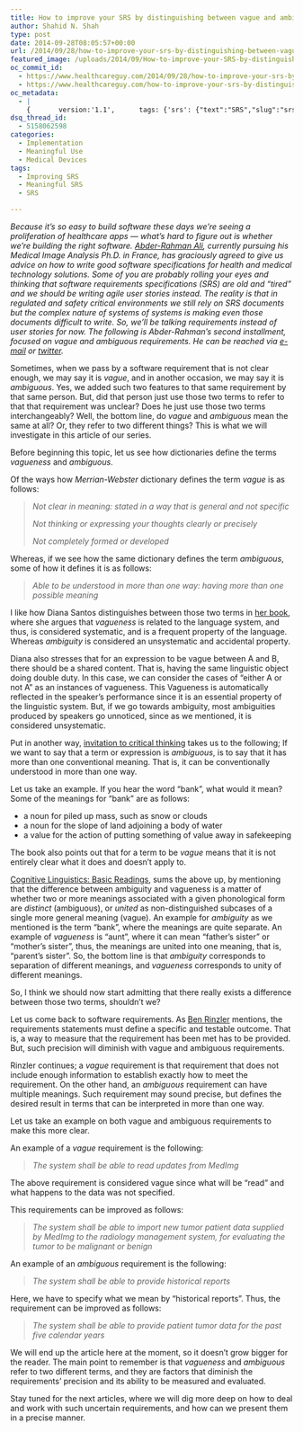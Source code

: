 ```yaml
---
title: How to improve your SRS by distinguishing between vague and ambiguous requirements in health IT and medical device systems
author: Shahid N. Shah
type: post
date: 2014-09-28T08:05:57+00:00
url: /2014/09/28/how-to-improve-your-srs-by-distinguishing-between-vague-and-ambiguous-requirements-in-health-it-and-medical-device-systems/
featured_image: /uploads/2014/09/How-to-improve-your-SRS-by-distinguishing-between-vague-and-ambiguous-requirements-in-health-IT-and-medical-device-systems.jpg
oc_commit_id:
  - https://www.healthcareguy.com/2014/09/28/how-to-improve-your-srs-by-distinguishing-between-vague-and-ambiguous-requirements-in-health-it-and-medical-device-systems/1478770877
  - https://www.healthcareguy.com/how-to-improve-your-srs-by-distinguishing-between-vague-and-ambiguous-requirements-in-health-it-and-medical-device-systems/1420535157
oc_metadata:
  - |
    {		version:'1.1',		tags: {'srs': {"text":"SRS","slug":"srs","source":null,"bucketName":"current","bucketPlacement":"auto","_className":"Tag"}, 'improving-srs': {"text":"Improving SRS","slug":"improving-srs","source":null,"bucketName":"current","bucketPlacement":"auto","_className":"Tag"}, 'meaningful-srs': {"text":"Meaningful SRS","slug":"meaningful-srs","source":null,"bucketName":"current","bucketPlacement":"auto","_className":"Tag"}}	}
dsq_thread_id:
  - 5158062598
categories:
  - Implementation
  - Meaningful Use
  - Medical Devices
tags:
  - Improving SRS
  - Meaningful SRS
  - SRS

---
```

_Because it&#8217;s so easy to build software these days we&#8217;re seeing a proliferation of healthcare apps — what&#8217;s hard to figure out is whether we&#8217;re building the right software. [Abder-Rahman Ali][1], currently pursuing his Medical Image Analysis Ph.D. in France, has graciously agreed to give us advice on how to write good software specifications for health and medical technology solutions. Some of you are probably rolling your eyes and thinking that software requirements specifications (SRS) are old and &#8220;tired&#8221; and we should be writing agile user stories instead. The reality is that in regulated and safety critical environments we still rely on SRS documents but the complex nature of systems of systems is making even those documents difficult to write. So, we&#8217;ll be talking requirements instead of user stories for now. The following is Abder-Rahman&#8217;s second installment, focused on vague and ambiguous requirements. He can be reached via [e-mail][2] or [twitter][3]._ 

Sometimes, when we pass by a software requirement that is not clear enough, we may say it is _vague_, and in another occasion, we may say it is _ambiguous_. Yes, we added such two features to that same requirement by that same person. But, did that person just use those two terms to refer to that that requirement was unclear? Does he just use those two terms interchangeably? Well, the bottom line, do _vague_ and _ambiguous_ mean the same at all? Or, they refer to two different things? This is what we will investigate in this article of our series.

Before beginning this topic, let us see how dictionaries define the terms _vagueness_ and _ambiguous_.

Of the ways how _Merrian-Webster_ dictionary defines the term _vague_ is as follows:

> _Not clear in meaning: stated in a way that is general and not specific_
> 
> _Not thinking or expressing your thoughts clearly or precisely_
> 
> _Not completely formed or developed_

Whereas, if we see how the same dictionary defines the term _ambiguous_, some of how it defines it is as follows:

> _Able to be understood in more than one way: having more than one possible meaning_

I like how Diana Santos distinguishes between those two terms in [her book][4], where she argues that _vagueness_ is related to the language system, and thus, is considered systematic, and is a frequent property of the language. Whereas _ambiguity_ is considered an unsystematic and accidental property.

Diana also stresses that for an expression to be vague between A and B, there should be a shared content. That is, having the same linguistic object doing double duty. In this case, we can consider the cases of “either A or not A” as an instances of vagueness. This Vagueness is automatically reflected in the speaker’s performance since it is an essential property of the linguistic system. But, if we go towards ambiguity, most ambiguities produced by speakers go unnoticed, since as we mentioned, it is considered unsystematic.

Put in another way, [invitation to critical thinking][5] takes us to the following; If we want to say that a term or expression is _ambiguous_, is to say that it has more than one conventional meaning. That is, it can be conventionally understood in more than one way.

Let us take an example. If you hear the word “bank”, what would it mean? Some of the meanings for “bank” are as follows:

  * a noun for piled up mass, such as snow or clouds
  * a noun for the slope of land adjoining a body of water
  * a value for the action of putting something of value away in safekeeping

The book also points out that for a term to be _vague_ means that it is not entirely clear what it does and doesn’t apply to.

[Cognitive Linguistics: Basic Readings][6], sums the above up, by mentioning that the difference between ambiguity and vagueness is a matter of whether two or more meanings associated with a given phonological form are _distinct_ (ambiguous), or _united_ as non-distinguished subcases of a single more general meaning (vague). An example for _ambiguity_ as we mentioned is the term “bank”, where the meanings are quite separate. An example of _vagueness_ is “aunt”, where it can mean “father’s sister” or “mother’s sister”, thus, the meanings are united into one meaning, that is, “parent’s sister”. So, the bottom line is that _ambiguity_ corresponds to separation of different meanings, and _vagueness_ corresponds to unity of different meanings.

So, I think we should now start admitting that there really exists a difference between those two terms, shouldn’t we?

Let us come back to software requirements. As [Ben Rinzler][7] mentions, the requirements statements must define a specific and testable outcome. That is, a way to measure that the requirement has been met has to be provided. But, such precision will diminish with vague and ambiguous requirements.

Rinzler continues; a _vague_ requirement is that requirement that does not include enough information to establish exactly how to meet the requirement. On the other hand, an _ambiguous_ requirement can have multiple meanings. Such requirement may sound precise, but defines the desired result in terms that can be interpreted in more than one way.

Let us take an example on both vague and ambiguous requirements to make this more clear.

An example of a _vague_ requirement is the following:

> _The system shall be able to read updates from MedImg_

The above requirement is considered vague since what will be “read” and what happens to the data was not specified.

This requirements can be improved as follows:

> _The system shall be able to import new tumor patient data supplied by MedImg to the radiology management system, for evaluating the tumor to be malignant or benign_

An example of an _ambiguous_ requirement is the following:

> _The system shall be able to provide historical reports_

Here, we have to specify what we mean by “historical reports”. Thus, the requirement can be improved as follows:

> _The system shall be able to provide patient tumor data for the past five calendar years_

We will end up the article here at the moment, so it doesn’t grow bigger for the reader. The main point to remember is that _vagueness_ and _ambiguous_ refer to two different terms, and they are factors that diminish the requirements’ precision and its ability to be measured and evaluated.

Stay tuned for the next articles, where we will dig more deep on how to deal and work with such uncertain requirements, and how can we present them in a precise manner.

&nbsp;

 [1]: http://www.productivecome.com/
 [2]: mailto:abder-rahman.a.ali@ieee.org
 [3]: http://www.twitter.com/abderhasan
 [4]: http://www.amazon.com/gp/search?index=books&linkCode=qs&keywords=9789042017511
 [5]: http://www.amazon.com/gp/search?index=books&linkCode=qs&keywords=9780495103714
 [6]: http://www.amazon.com/gp/search?index=books&linkCode=qs&keywords=9783110190854
 [7]: http://www.amazon.com/Telling-Stories-Writing-Software-Requirements/dp/0470437006